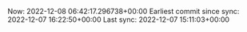 Now: 2022-12-08 06:42:17.296738+00:00 Earliest commit since sync: 2022-12-07 16:22:50+00:00 Last sync: 2022-12-07 15:11:03+00:00
